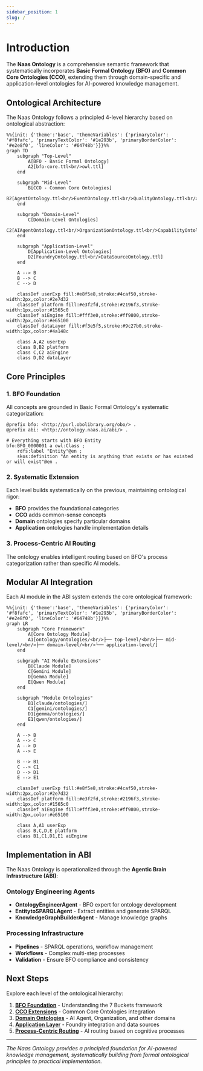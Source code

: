 ```yaml
---
sidebar_position: 1
slug: /
---
```


# Introduction

The **Naas Ontology** is a comprehensive semantic framework that systematically incorporates **Basic Formal Ontology (BFO)** and **Common Core Ontologies (CCO)**, extending them through domain-specific and application-level ontologies for AI-powered knowledge management.

## Ontological Architecture

The Naas Ontology follows a principled 4-level hierarchy based on ontological abstraction:

```mermaid
%%{init: {'theme':'base', 'themeVariables': {'primaryColor': '#f8fafc', 'primaryTextColor': '#1e293b', 'primaryBorderColor': '#e2e8f0', 'lineColor': '#64748b'}}}%%
graph TD
    subgraph "Top-Level"
        A[BFO - Basic Formal Ontology]
        A2[bfo-core.ttl<br/>owl.ttl]
    end
    
    subgraph "Mid-Level"
        B[CCO - Common Core Ontologies]
        B2[AgentOntology.ttl<br/>EventOntology.ttl<br/>QualityOntology.ttl<br/>ArtifactOntology.ttl]
    end
    
    subgraph "Domain-Level"
        C[Domain-Level Ontologies]
        C2[AIAgentOntology.ttl<br/>OrganizationOntology.ttl<br/>CapabilityOntology.ttl<br/>PersonOntology.ttl]
    end
    
    subgraph "Application-Level"
        D[Application-Level Ontologies]
        D2[FoundryOntology.ttl<br/>DataSourceOntology.ttl]
    end
    
    A --> B
    B --> C
    C --> D
    
    classDef userExp fill:#e8f5e8,stroke:#4caf50,stroke-width:2px,color:#2e7d32
    classDef platform fill:#e3f2fd,stroke:#2196f3,stroke-width:1px,color:#1565c0
    classDef aiEngine fill:#fff3e0,stroke:#ff9800,stroke-width:2px,color:#e65100
    classDef dataLayer fill:#f3e5f5,stroke:#9c27b0,stroke-width:1px,color:#4a148c
    
    class A,A2 userExp
    class B,B2 platform
    class C,C2 aiEngine
    class D,D2 dataLayer
```

## Core Principles

### 1. BFO Foundation
All concepts are grounded in Basic Formal Ontology's systematic categorization:

```turtle
@prefix bfo: <http://purl.obolibrary.org/obo/> .
@prefix abi: <http://ontology.naas.ai/abi/> .

# Everything starts with BFO Entity
bfo:BFO_0000001 a owl:Class ;
    rdfs:label "Entity"@en ;
    skos:definition "An entity is anything that exists or has existed or will exist"@en .
```

### 2. Systematic Extension
Each level builds systematically on the previous, maintaining ontological rigor:

- **BFO** provides the foundational categories
- **CCO** adds common-sense concepts
- **Domain** ontologies specify particular domains
- **Application** ontologies handle implementation details

### 3. Process-Centric AI Routing
The ontology enables intelligent routing based on BFO's process categorization rather than specific AI models.

## Modular AI Integration

Each AI module in the ABI system extends the core ontological framework:

```mermaid
%%{init: {'theme':'base', 'themeVariables': {'primaryColor': '#f8fafc', 'primaryTextColor': '#1e293b', 'primaryBorderColor': '#e2e8f0', 'lineColor': '#64748b'}}}%%
graph LR
    subgraph "Core Framework"
        A[Core Ontology Module]
        A1[ontology/ontologies/<br/>├── top-level/<br/>├── mid-level/<br/>├── domain-level/<br/>└── application-level/]
    end
    
    subgraph "AI Module Extensions"
        B[Claude Module]
        C[Gemini Module]
        D[Gemma Module]
        E[Qwen Module]
    end
    
    subgraph "Module Ontologies"
        B1[claude/ontologies/]
        C1[gemini/ontologies/]
        D1[gemma/ontologies/]
        E1[qwen/ontologies/]
    end
    
    A --> B
    A --> C
    A --> D
    A --> E
    
    B --> B1
    C --> C1
    D --> D1
    E --> E1
    
    classDef userExp fill:#e8f5e8,stroke:#4caf50,stroke-width:2px,color:#2e7d32
    classDef platform fill:#e3f2fd,stroke:#2196f3,stroke-width:1px,color:#1565c0
    classDef aiEngine fill:#fff3e0,stroke:#ff9800,stroke-width:2px,color:#e65100
    
    class A,A1 userExp
    class B,C,D,E platform
    class B1,C1,D1,E1 aiEngine
```

## Implementation in ABI

The Naas Ontology is operationalized through the **Agentic Brain Infrastructure (ABI)**:

### Ontology Engineering Agents
- **OntologyEngineerAgent** - BFO expert for ontology development
- **EntitytoSPARQLAgent** - Extract entities and generate SPARQL
- **KnowledgeGraphBuilderAgent** - Manage knowledge graphs

### Processing Infrastructure
- **Pipelines** - SPARQL operations, workflow management
- **Workflows** - Complex multi-step processes
- **Validation** - Ensure BFO compliance and consistency

## Next Steps

Explore each level of the ontological hierarchy:

1. **[BFO Foundation](/ontology-essentials/bfo-foundation)** - Understanding the 7 Buckets framework
2. **[CCO Extensions](/ontology-essentials/cco-extensions)** - Common Core Ontologies integration
3. **[Domain Ontologies](/ontology-essentials/domain-ontologies)** - AI Agent, Organization, and other domains
4. **[Application Layer](/ontology-essentials/application-layer)** - Foundry integration and data sources
5. **[Process-Centric Routing](/ontology-essentials/process-routing)** - AI routing based on cognitive processes

---

*The Naas Ontology provides a principled foundation for AI-powered knowledge management, systematically building from formal ontological principles to practical implementation.*
